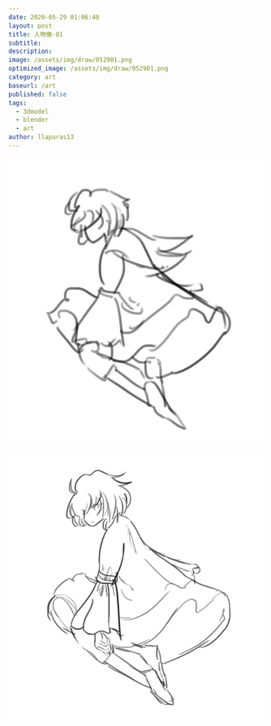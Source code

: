 ```yaml
---
date: 2020-05-29 01:06:40
layout: post
title: 人物像·01
subtitle: 
description: 
image: /assets/img/draw/052901.png
optimized_image: /assets/img/draw/052901.png
category: art
baseurl: /art
published: false
tags:
  - 3dmodel
  - blender
  - art
author: llapuras13
---
```


![](/assets/img/draw/052901.png)

![](/assets/img/draw/052902.png)
